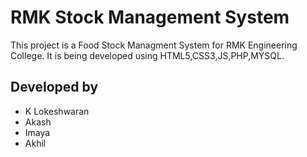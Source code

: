 # RMK Stock Management System
This project is a Food Stock Managment System for RMK Engineering College.
It is being developed using HTML5,CSS3,JS,PHP,MYSQL.
## Developed by 
* K Lokeshwaran
* Akash
* Imaya
* Akhil
